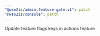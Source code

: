 ```yaml
---
"@wso2is/admin.feature-gate.v1": patch
"@wso2is/console": patch
---
```


Update feature flags keys in actions feature
